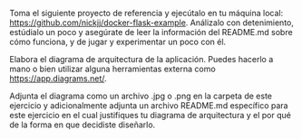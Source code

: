 Toma el siguiente proyecto de referencia y ejecútalo en tu máquina local: https://github.com/nickjj/docker-flask-example. Análizalo con detenimiento, estúdialo un poco y asegúrate de leer la información del README.md sobre cómo funciona, y de jugar y experimentar un poco con él.

Elabora el diagrama de arquitectura de la aplicación. Puedes hacerlo a mano o bien utilizar alguna herramientas externa como https://app.diagrams.net/.

Adjunta el diagrama como un archivo .jpg o .png en la carpeta de este ejercicio y adicionalmente adjunta un archivo README.md específico para este ejercicio en el cual justifiques tu diagrama de arquitectura y el por qué de la forma en que decidiste diseñarlo.

